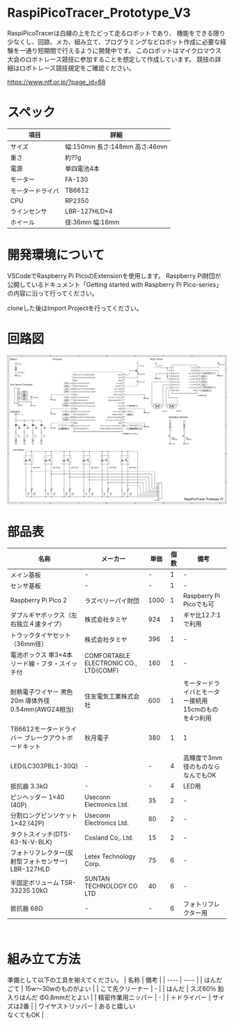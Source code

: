 # RaspiPicoTracer_Prototype_V3
RaspiPicoTracerは白線の上をたどって走るロボットであり、
機能をできる限り少なくし、回路、メカ、組み立て、プログラミングなどロボット作成に必要な経験を一通り短期間で行えるように開発中です。
このロボットはマイクロマウス大会のロボトレース競技に参加することを想定して作成しています。
競技の詳細はロボトレース競技規定をご確認ください。

https://www.ntf.or.jp/?page_id=68

# スペック
| 項目 | 詳細 |
| ---- | ---- |
| サイズ | 幅:150mm  長さ:148mm  高さ:46mm |
| 重さ | 約??g |
| 電源 | 単四電池4本 |
| モーター | FA-130 |
| モータードライバ | TB6612 |
| CPU | RP2350 |
| ラインセンサ | LBR-127HLD×4 |
| ホイール | 径:36mm 幅:16mm |

# 開発環境について
VSCodeでRaspberry Pi PicoのExtensionを使用します。
Raspberry Pi財団が公開しているドキュメント「Getting started with Raspberry Pi Pico-series」の内容に沿って行ってください。

cloneした後はImport Projectを行ってください。

# 回路図
![CircuitDiagram](https://github.com/Yumizu0406/RaspiPicoTracer_Prototype_V3/blob/main/document/circuit/RaspiPicoTracer_Prototype_V3.png)

# 部品表

| 名称 | メーカー | 単価 | 個数 | 備考 |
| ---- | ---- | ---- | ---- | ---- |
| メイン基板 | - | - | 1 | - |
| センサ基板 | - | - | 1 | - |
| Raspberry Pi Pico 2 | ラズベリーパイ財団 | 1000 | 1 | Raspberry Pi Picoでも可 |
| ダブルギヤボックス（左右独立４速タイプ） | 株式会社タミヤ | 924 | 1 | ギヤ比12.7:1で利用 |
| トラックタイヤセット （36mm径） | 株式会社タミヤ | 396 | 1 | - |
| 電池ボックス 単3×4本 リード線・フタ・スイッチ付 | COMFORTABLE ELECTRONIC CO., LTD(COMF) | 160 | 1 | - |
| 耐熱電子ワイヤー 黒色 20m 導体外径0.54mm(AWG24相当) | 住友電気工業株式会社 | 600 | 1 | モータードライバとモーター接続用<br>15cmのものを4つ利用 |
| TB6612モータードライバー ブレークアウトボードキット | 秋月電子 | 380 | 1 | 1 |
| LED(LC303PBL1-30Q) | - | - | 4 | 高輝度で3mm径のものならなんでもOK |
| 抵抗器 3.3kΩ | - | - | 4 | LED用 |
| ピンヘッダー 1×40 (40P) | Useconn Electronics Ltd. | 35 | 2 | - |
| 分割ロングピンソケット 1×42 (42P) | Useconn Electronics Ltd. | 80 | 2 | - |
| タクトスイッチ(DTS-63-N-V-BLK) | Cosland Co,. Ltd. | 15 | 2 | - |
| フォトリフレクター(反射型フォトセンサー) LBR-127HLD | Letex Technology Corp. | 75 | 6 | - |
| 半固定ボリューム TSR-3323S 10kΩ | SUNTAN TECHNOLOGY CO LTD | 40 | 6 | - |
| 抵抗器 68Ω | - | - | 6 | フォトリフレクター用 |

<br>

# 組み立て方法

準備として以下の工具を揃えてください。
| 名称 | 備考 |
| ---- | ---- |
| はんだごて | 15w～30wのものがよい |
| こて先クリーナー | - |
| はんだ | スズ60％ 鉛入りはんだ Φ0.8mmだとよい |
| 精密作業用ニッパー | - |
| ＋ドライバー | サイズは2番 |
| ワイヤストリッパー | あると嬉しい<br>なくてもOK |